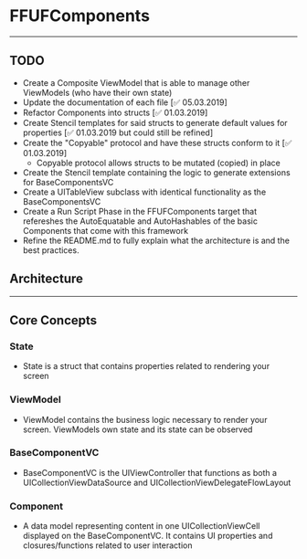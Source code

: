 # FFUFComponents
* * *

## TODO
- Create a Composite ViewModel that is able to manage other ViewModels (who have their own state)
- Update the documentation of each file [✅  05.03.2019]
- Refactor Components into structs [✅ 01.03.2019]
- Create Stencil templates for said structs to generate default values for properties [✅ 01.03.2019 but could still be refined]
- Create the "Copyable" protocol and have these structs conform to it [✅ 01.03.2019]
    - Copyable protocol allows structs to be mutated (copied) in place
- Create the Stencil template containing the logic to generate extensions for BaseComponentsVC
- Create a UITableView subclass with identical functionality as the BaseComponentsVC
- Create a Run Script Phase in the FFUFComponents target  that refereshes the AutoEquatable and AutoHashables of the basic Components  that come with this framework
- Refine the README.md to fully explain what the architecture is and the best practices.

## Architecture
* * *
## Core Concepts

### State
- State is a struct that contains properties related to rendering your screen
 
### ViewModel
- ViewModel contains the business logic necessary to render your screen. ViewModels own state and its state can be observed
    
### BaseComponentVC
- BaseComponentVC is the UIViewController that functions as both a UICollectionViewDataSource and UICollectionViewDelegateFlowLayout

### Component
- A data model representing content in one UICollectionViewCell displayed on the BaseComponentVC. It contains UI properties and closures/functions related to user interaction


